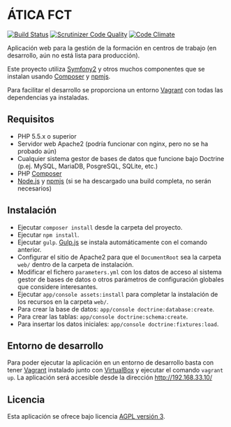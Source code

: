 # ÁTICA FCT
[![Build Status](https://travis-ci.org/iesoretania/atica-fct.svg?branch=master)](https://travis-ci.org/iesoretania/atica-fct)
[![Scrutinizer Code Quality](https://scrutinizer-ci.com/g/iesoretania/atica-fct/badges/quality-score.png?b=master)](https://scrutinizer-ci.com/g/iesoretania/atica-fct/?branch=master)
[![Code Climate](https://codeclimate.com/github/iesoretania/atica-fct/badges/gpa.svg)](https://codeclimate.com/github/iesoretania/atica-fct)

Aplicación web para la gestión de la formación en centros de trabajo (en desarrollo, aún no está lista para producción).

Este proyecto utiliza [Symfony2] y otros muchos componentes que se instalan usando [Composer] y [npmjs].

Para facilitar el desarrollo se proporciona un entorno [Vagrant] con todas las dependencias ya instaladas.

## Requisitos

- PHP 5.5.x o superior
- Servidor web Apache2 (podría funcionar con nginx, pero no se ha probado aún)
- Cualquier sistema gestor de bases de datos que funcione bajo Doctrine (p.ej. MySQL, MariaDB, PosgreSQL, SQLite, etc.)
- PHP [Composer]
- [Node.js] y [npmjs] (si se ha descargado una build completa, no serán necesarios)

## Instalación

- Ejecutar `composer install` desde la carpeta del proyecto.
- Ejecutar `npm install`.
- Ejecutar `gulp`. [Gulp.js] se instala automáticamente con el comando anterior.
- Configurar el sitio de Apache2 para que el `DocumentRoot` sea la carpeta `web/` dentro de la carpeta de instalación.
- Modificar el fichero `parameters.yml` con los datos de acceso al sistema gestor de bases de datos o otros parámetros
de configuración globales que considere interesantes.
- Ejecutar `app/console assets:install` para completar la instalación de los recursos en la carpeta `web/`.
- Para crear la base de datos: `app/console doctrine:database:create`.
- Para crear las tablas: `app/console doctrine:schema:create`.
- Para insertar los datos iniciales: `app/console doctrine:fixtures:load`.

## Entorno de desarrollo

Para poder ejecutar la aplicación en un entorno de desarrollo basta con tener [Vagrant] instalado junto con [VirtualBox]
y ejecutar el comando `vagrant up`. La aplicación será accesible desde la dirección http://192.168.33.10/

## Licencia
Esta aplicación se ofrece bajo licencia [AGPL versión 3].

[Vagrant]: https://www.vagrantup.com/
[VirtualBox]: https://www.virtualbox.org
[Symfony2]: http://symfony.com/
[Composer]: http://getcomposer.org
[AGPL versión 3]: http://www.gnu.org/licenses/agpl.html
[Node.js]: https://nodejs.org/en/
[npmjs]: https://www.npmjs.com/
[Gulp.js]: http://gulpjs.com/
